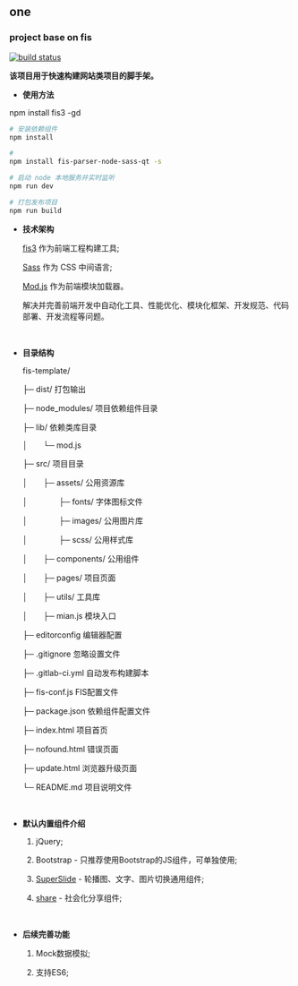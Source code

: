 
## one

### project base on fis

[![build status](https://git.homolo.org/fed/one/badges/master/build.svg)](https://git.homolo.org/fed/one/commits/master)

**该项目用于快速构建网站类项目的脚手架。**

- **使用方法**

npm install  fis3 -gd

  ``` bash
  # 安装依赖组件
  npm install

  #
  npm install fis-parser-node-sass-qt -s

  # 启动 node 本地服务并实时监听
  npm run dev

  # 打包发布项目
  npm run build
  ```


- **技术架构**

  [fis3](http://fis.baidu.com/) 作为前端工程构建工具;

  [Sass](http://sass-lang.com/) 作为 CSS 中间语言;

  [Mod.js](https://github.com/fex-team/mod) 作为前端模块加载器。

  解决并完善前端开发中自动化工具、性能优化、模块化框架、开发规范、代码部署、开发流程等问题。

  &emsp;
  
- **目录结构**

  fis-template/

  ├─ dist/ 打包输出

  ├─ node_modules/  项目依赖组件目录

  ├─ lib/  依赖类库目录

  │&emsp;&emsp;└─ mod.js

  ├─ src/  项目目录  
  
  │&emsp;&emsp;├─ assets/  公用资源库

  │&emsp;&emsp;&emsp;&emsp;├─ fonts/  字体图标文件

  │&emsp;&emsp;&emsp;&emsp;├─ images/  公用图片库

  │&emsp;&emsp;&emsp;&emsp;├─ scss/  公用样式库

  │&emsp;&emsp;├─ components/  公用组件

  │&emsp;&emsp;├─ pages/  项目页面

  │&emsp;&emsp;├─ utils/  工具库

  │&emsp;&emsp;├─ mian.js  模块入口

  ├─ editorconfig  编辑器配置

  ├─ .gitignore 忽略设置文件

  ├─ .gitlab-ci.yml 自动发布构建脚本

  ├─ fis-conf.js  FIS配置文件
    
  ├─ package.json  依赖组件配置文件

  ├─ index.html  项目首页

  ├─ nofound.html  错误页面

  ├─ update.html  浏览器升级页面

  └─ README.md 项目说明文件

  &emsp;

- **默认内置组件介绍**
  
  1. jQuery;
  
  2. Bootstrap - 只推荐使用Bootstrap的JS组件，可单独使用;
  
  3. [SuperSlide](http://www.superslide2.com/) - 轮播图、文字、图片切换通用组件;
  
  4. [share](https://github.com/overtrue/share.js) - 社会化分享组件;

  &emsp;
  
- **后续完善功能**

  1. Mock数据模拟;

  2. 支持ES6;